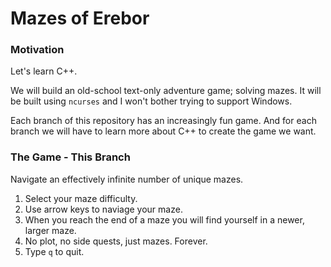 # Mazes of Erebor

### Motivation

Let's learn C++.

We will build an old-school text-only adventure game; solving mazes. It will be built using `ncurses` and I won't bother trying to support Windows.

Each branch of this repository has an increasingly fun game.  And for each branch we will have to learn more about C++ to create the game we want.

### The Game - This Branch

Navigate an effectively infinite number of unique mazes.

1. Select your maze difficulty.
2. Use arrow keys to naviage your maze.
3. When you reach the end of a maze you will find yourself in a newer, larger maze.
4. No plot, no side quests, just mazes. Forever.
5. Type `q` to quit.
